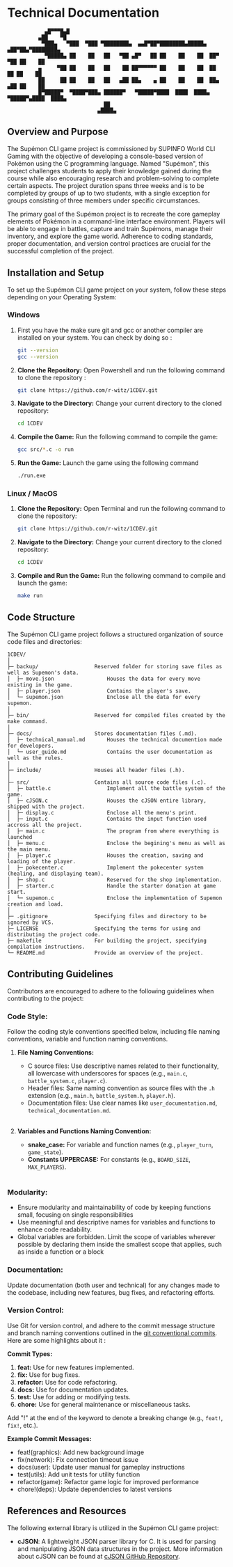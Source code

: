 # Technical Documentation
 ```
             ▄█▀▀▀█▄█
           ▄██    ▀█
            ▀███▄   ▀███  ▀███ ▀████████▄  ▄▄█▀██▀████████▄█████▄   ▄██▀██▄▀████████▄
             ▀█████▄ ██    ██   ██   ▀██ ▄█▀   ██ ██    ██    ██  ██▀   ▀██ ██    ██
           ▄     ▀██ ██    ██   ██    ██ ██▀▀▀▀▀▀ ██    ██    ██  ██     ██ ██    ██
           ██     ██ ██    ██   ██   ▄██ ██▄    ▄ ██    ██    ██  ██▄   ▄██ ██    ██
           █▀█████▀  ▀████▀███▄ ██████▀   ▀█████▀████  ████  ████▄ ▀█████▀▄████  ████▄
                                ██
                              ▄████▄
```


## Overview and Purpose

The Supémon CLI game project is commissioned by SUPINFO World CLI Gaming with the objective of developing a console-based version of Pokémon using the C programming language. Named "Supémon", this project challenges students to apply their knowledge gained during the course while also encouraging research and problem-solving to complete certain aspects. The project duration spans three weeks and is to be completed by groups of up to two students, with a single exception for groups consisting of three members under specific circumstances.

The primary goal of the Supémon project is to recreate the core gameplay elements of Pokémon in a command-line interface environment. Players will be able to engage in battles, capture and train Supémons, manage their inventory, and explore the game world. Adherence to coding standards, proper documentation, and version control practices are crucial for the successful completion of the project.

## Installation and Setup

To set up the Supémon CLI game project on your system, follow these steps depending on your Operating System:

### Windows

1. First you have the make sure git and gcc or another compiler are installed on your system. You can check by doing so :
    ```bash
    git --version
    gcc --version
    ```

2. **Clone the Repository:** Open Powershell and run the following command to clone the repository :
    ```bash
    git clone https://github.com/r-witz/1CDEV.git
    ```

3. **Navigate to the Directory:** Change your current directory to the cloned repository:
    ```bash
    cd 1CDEV
    ```

4. **Compile the Game:** Run the following command to compile the game:
     ```bash
     gcc src/*.c -o run
     ```

5. **Run the Game:** Launch the game using the following command
    ```bash
    ./run.exe
    ```

### Linux / MacOS

1. **Clone the Repository:** Open Terminal and run the following command to clone the repository:
   ```bash
   git clone https://github.com/r-witz/1CDEV.git
   ```
   
2. **Navigate to the Directory:** Change your current directory to the cloned repository:
   ```bash
   cd 1CDEV
   ```

3. **Compile and Run the Game:** Run the following command to compile and launch the game:
   ```bash
   make run
   ```

## Code Structure

The Supémon CLI game project follows a structured organization of source code files and directories:

```
1CDEV/
│
├─ backup/                  Reserved folder for storing save files as well as Supemon's data.
│  ├─ move.json                 Houses the data for every move existing in the game.
│  ├─ player.json               Contains the player's save.
│  └─ supemon.json              Enclose all the data for every supemon.
│
├─ bin/                     Reserved for compiled files created by the make command.
│
├─ docs/                    Stores documentation files (.md).
│  ├─ technical_manual.md       Houses the technical documention made for developers.
│  └─ user_guide.md             Contains the user documentation as well as the rules.
│
├─ include/                 Houses all header files (.h).
│
├─ src/                     Contains all source code files (.c).
│  ├─ battle.c                  Implement all the battle system of the game.
│  ├─ cJSON.c                   Houses the cJSON entire library, shipped with the project.
│  ├─ display.c                 Enclose all the menu's print.
│  ├─ input.c                   Contains the input function used accross all the project.
│  ├─ main.c                    The program from where everything is launched
│  ├─ menu.c                    Enclose the begining's menu as well as the main menu.
│  ├─ player.c                  Houses the creation, saving and loading of the player.
│  ├─ pokecenter.c              Implement the pokecenter system (healing, and displaying team).
│  ├─ shop.c                    Reserved for the shop implementation.
│  ├─ starter.c                 Handle the starter donation at game start.
│  └─ supemon.c                 Enclose the implementation of Supemon creation and load.
│
├─ .gitignore               Specifying files and directory to be ignored by VCS.
├─ LICENSE                  Specifying the terms for using and distributing the project code.
├─ makefile                 For building the project, specifying compilation instructions.
└─ README.md                Provide an overview of the project.
```

## Contributing Guidelines

Contributors are encouraged to adhere to the following guidelines when contributing to the project:

### Code Style:
Follow the coding style conventions specified below, including file naming conventions, variable and function naming conventions.

1. **File Naming Conventions:**

    - C source files: Use descriptive names related to their functionality, all lowercase with underscores for spaces (e.g., `main.c`, `battle_system.c`, `player.c`).
    - Header files: Same naming convention as source files with the `.h` extension (e.g., `main.h`, `battle_system.h`, `player.h`).
    - Documentation files: Use clear names like `user_documentation.md`, `technical_documentation.md`.

    </br>

2. **Variables and Functions Naming Convention:**

    - **snake_case:** For variable and function names (e.g., `player_turn`, `game_state`).
    - **Constants UPPERCASE:** For constants (e.g., `BOARD_SIZE`, `MAX_PLAYERS`).

    </br>

### Modularity:
- Ensure modularity and maintainability of code by keeping functions small, focusing on single responsibilities</br>
- Use meaningful and descriptive names for variables and functions to enhance code readability.</br>
- Global variables are forbidden. Limit the scope of variables wherever possible by declaring them inside the smallest scope that applies, such as inside a function or a block

### Documentation:
Update documentation (both user and technical) for any changes made to the codebase, including new features, bug fixes, and refactoring efforts.

### Version Control:
Use Git for version control, and adhere to the commit message structure and branch naming conventions outlined in the [git conventional commits](https://www.conventionalcommits.org/en/v1.0.0/
). Here are some highlights about it :

**Commit Types:**

1. **feat:** Use for new features implemented.
2. **fix:** Use for bug fixes.
3. **refactor:** Use for code refactoring.
4. **docs:** Use for documentation updates.
5. **test:** Use for adding or modifying tests.
6. **chore:** Use for general maintenance or miscellaneous tasks.

Add "!" at the end of the keyword to denote a breaking change (e.g., `feat!`, `fix!`, etc.).

**Example Commit Messages:**

- feat!(graphics): Add new background image
- fix(network): Fix connection timeout issue
- docs(user): Update user manual for gameplay instructions
- test(utils): Add unit tests for utility function
- refactor(game): Refactor game logic for improved performance
- chore!(deps): Update dependencies to latest versions

## References and Resources

The following external library is utilized in the Supémon CLI game project:
- **cJSON**: A lightweight JSON parser library for C. It is used for parsing and manipulating JSON data structures in the project. More information about cJSON can be found at [cJSON GitHub Repository](https://github.com/DaveGamble/cJSON).

